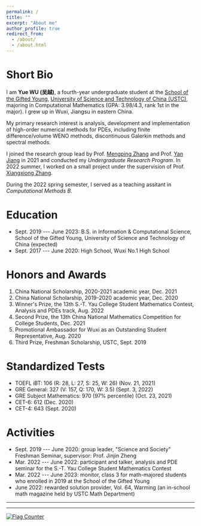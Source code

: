```yaml
---
permalink: /
title: ""
excerpt: "About me"
author_profile: true
redirect_from: 
  - /about/
  - /about.html
---
```


Short Bio
===

I am **Yue WU (吴越)**, a fourth-year undergraduate student at the [School of the Gifted Young](http://en.scgy.ustc.edu.cn/), [University of Science and Technology of China (USTC)](http://en.ustc.edu.cn/), majoring in Computational Mathematics (GPA: 3.98/4.3, rank 1st in the major). I grew up in Wuxi, Jiangsu in eastern China.

My primary research interest is analysis, development and implementation of high-order numerical methods for PDEs, including finite difference/volume WENO methods, discontinuous Galerkin methods and spectral methods.

I joined the research group lead by Prof. [Mengping Zhang](https://dsxt.ustc.edu.cn/zj_ywjs.asp?zzid=860) and Prof. [Yan Jiang](http://staff.ustc.edu.cn/~jiangy/index.html) in 2021 and conducted my *Undergraduate Research Program*. In 2022 summer, I worked on a small project under the supervision of Prof. [Xiangxiong Zhang](https://www.math.purdue.edu/~zhan1966/index.html).

During the 2022 spring semester, I served as a teaching assitant in *Computational Methods B*.

Education
===
* Sept. 2019 --- June 2023: B.S. in Information & Computational Science, School of the Gifted Young, University of Science and Technology of China (expected)
* Sept. 2017 --- June 2020: High School, Wuxi No.1 High School

Honors and Awards
===

1. China National Scholarship, 2020-2021 academic year, Dec. 2021
2. China National Scholarship, 2019-2020 academic year, Dec. 2020
3. Winner's Prize, the 13th S.-T. Yau College Student Mathematics Contest, Analysis and PDEs track, Aug. 2022
4. Second Prize, the 13th China National Mathematics Competition for College Students, Dec. 2021
5. Promotional Ambassador for Wuxi as an Outstanding Student Representative, Aug. 2020
6. Third Prize, Freshman Scholarship, USTC, Sept. 2019

Standardized Tests
===
* TOEFL iBT: 106 (R: 28, L: 27, S: 25, W: 26) (Nov. 21, 2021)
* GRE General: 327 (V: 157, Q: 170, W: 3.5) (Sept. 3, 2022)
* GRE Subject Mathematics: 970 (97% percentile) (Oct. 23, 2021)
* CET-6: 612 (Dec. 2020)
* CET-4: 643 (Sept. 2020)

Activities
===
* Sept. 2019 --- June 2020: group leader, "Science and Society" Freshman Seminar, supervisor: Prof. Jinjin Zheng
* Mar. 2022 --- June 2022: participant and talker, analysis and PDE seminar for the S.-T. Yau College Student Mathematics Contest
* Mar. 2022 --- June 2023: monitor, class 3 for math-majored students who enrolled in 2019 at the School of the Gifted Young
* June 2022: rewarded solution provider, Vol. 64, Warming (an in-school math magazine held by USTC Math Department)

---

<script>
document.write("Last update at: "+document.lastModified+"" )
</script>

---

<a href="https://info.flagcounter.com/21GO"><img src="https://s01.flagcounter.com/map/21GO/size_s/txt_000000/border_CCCCCC/pageviews_1/viewers_0/flags_0/" alt="Flag Counter" border="0"></a>
